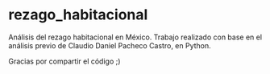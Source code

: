 # rezago_habitacional
Análisis del rezago habitacional en México.
Trabajo realizado con base en el análisis previo de Claudio Daniel Pacheco Castro, en Python.

Gracias por compartir el código ;)
